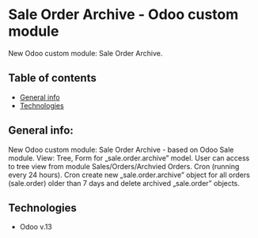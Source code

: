 # Sale Order Archive - Odoo custom module
New Odoo custom module: Sale Order Archive.

## Table of contents
* [General info](#general-info)
* [Technologies](#technologies)



## General info:
New Odoo custom module: Sale Order Archive -  based on Odoo Sale module.
View: Tree, Form for „sale.order.archive” model. User can access to tree view from module  Sales/Orders/Archvied Orders.
Cron (running every 24 hours). Cron create new „sale.order.archive” object for all orders (sale.order) older than 7 days and delete archived „sale.order” objects.

## Technologies

* Odoo v.13 



